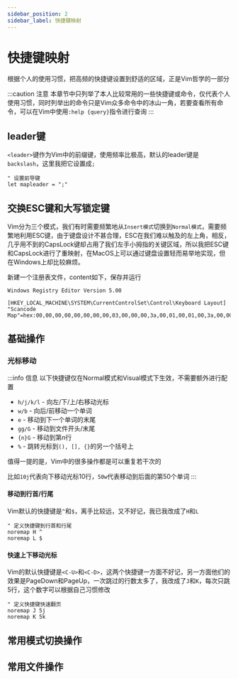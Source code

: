 ```yaml
---
sidebar_position: 2
sidebar_label: 快捷键映射
---
```


# 快捷键映射

根据个人的使用习惯，把高频的快捷键设置到舒适的区域，正是Vim哲学的一部分

:::caution 注意
本章节中只列举了本人比较常用的一些快捷键或命令，仅代表个人使用习惯，同时列举出的命令只是Vim众多命令中的冰山一角，若要查看所有命令，可以在Vim中使用`:help {query}`指令进行查询
:::

## leader键

`<leader>`键作为Vim中的前缀键，使用频率比极高，默认的leader键是`backslash`，这里我把它设置成`;`

```vim title=".vimrc"
" 设置前导键
let mapleader = ";"
```

## 交换ESC键和大写锁定键

Vim分为三个模式，我们有时需要频繁地从`Insert模式`切换到`Normal模式`，需要频繁地利用ESC键，由于键盘设计不甚合理，ESC在我们难以触及的左上角，相反，几乎用不到的CapsLock键却占用了我们左手小拇指的关键区域，所以我把ESC键和CapsLock进行了重映射，在MacOS上可以通过键盘设置轻而易举地实现，但在Windows上却比较麻烦。

新建一个注册表文件，content如下，保存并运行

```reg title="Switch_ESC_&_CapsLock.reg"
Windows Registry Editor Version 5.00

[HKEY_LOCAL_MACHINE\SYSTEM\CurrentControlSet\Control\Keyboard Layout]
"Scancode Map"=hex:00,00,00,00,00,00,00,00,03,00,00,00,3a,00,01,00,01,00,3a,00,00,00,00,00
```

## 基础操作

### 光标移动

:::info 信息
以下快捷键仅在Normal模式和Visual模式下生效，不需要额外进行配置
- `h/j/k/l` - 向左/下/上/右移动光标
- `w/b` - 向后/前移动一个单词
- `e` - 移动到下一个单词的末尾
- `gg/G` - 移动到文件开头/末尾
- `{n}G` - 移动到第n行
- `%` - 跳转光标到`(), [], {}`的另一个括号上

值得一提的是，Vim中的很多操作都是可以重复若干次的

比如`10j`代表向下移动光标10行，`50w`代表移动到后面的第50个单词
:::

#### 移动到行首/行尾

Vim默认的快捷键是`^`和`$`，离手比较远，又不好记，我已我改成了`H`和`L`

```vim title=".vimrc"
" 定义快捷键到行首和行尾
noremap H ^
noremap L $
```

#### 快速上下移动光标

Vim的默认快捷键是`<C-U>`和`<C-D>`，这两个快捷键一方面不好记，另一方面他们的效果是PageDown和PageUp，一次跳过的行数太多了，我改成了`J`和`K`，每次只跳5行，这个数字可以根据自己习惯修改

```vim title=".vimrc"
" 定义快捷键快速翻页
noremap J 5j
noremap K 5k
```

## 常用模式切换操作

## 常用文件操作

